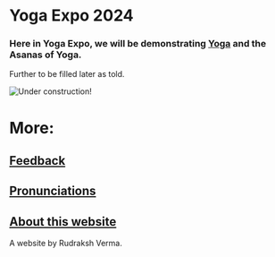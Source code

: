 # Yoga Expo 2024

### Here in Yoga Expo, we will be demonstrating [**Yoga**](https://en.wikipedia.org/wiki/Yoga) and the **Asanas** of Yoga.

Further to be filled later as told.

![Under construction!](https://pngimg.com/d/under_construction_PNG25.png)


# More:

## [Feedback](https://forms.gle/6FsixKtRzycYqAV47)

## [Pronunciations](pronunciations.md)

## [About this website](about.md)

A website by Rudraksh Verma.
